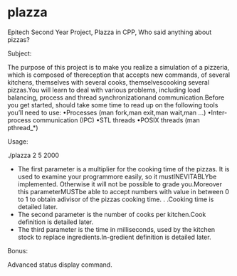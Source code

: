 # plazza
Epitech Second Year Project, Plazza in CPP, Who said anything about pizzas?

Subject:

The purpose of this project is to make you realize a simulation of a pizzeria, which is composed of thereception that accepts new commands, of several kitchens, themselves with several cooks, themselvescooking several pizzas.You will learn to deal with various problems, including load balancing, process and thread synchronizationand communication.Before you get started, should take some time to read up on the following tools you’ll need to use:
  •Processes (man fork,man exit,man wait,man ...)
  •Inter-process communication (IPC)
  •STL threads
  •POSIX threads (man pthread_*)
  
Usage:

./plazza 2 5 2000

- The first parameter is a multiplier for the cooking time of the pizzas. It is used to examine your programmore easily, so it mustINEVITABLYbe implemented. Otherwise it will not be possible to grade you.Moreover this parameterMUSTbe able to accept numbers with value in between 0 to 1 to obtain adivisor of the pizzas cooking time. . .Cooking time is detailed later.
- The second parameter is the number of cooks per kitchen.Cook definition is detailed later.
- The third parameter is the time in milliseconds, used by the kitchen stock to replace ingredients.In-gredient definition is detailed later.

Bonus:

Advanced status display command.
